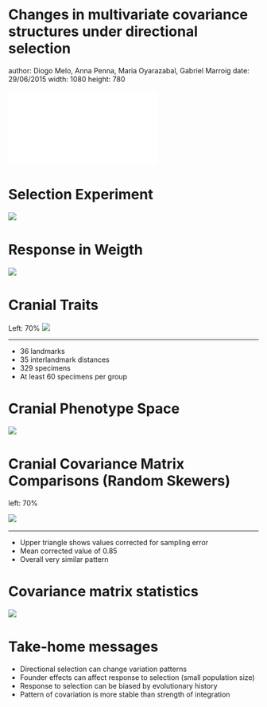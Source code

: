 <style>
.reveal h1, .reveal h2, .reveal h3 {
  word-wrap: normal;
  -moz-hyphens: none;
}
</style>
<style>
.midcenter {
    position: fixed;
    top: 50%;
    left: 50%;
}
</style>



Changes in multivariate covariance structures under directional selection
========================================================
author: Diogo Melo, Anna Penna, Maria Oyarazabal, Gabriel Marroig
date: 29/06/2015
width: 1080
height: 780

![](./md/evolution-logo.pdf)

Selection Experiment
========================================================

![](./md/experiment.png)


Response in Weigth
========================================================

![](./md/p49_plot.png)

Cranial Traits
========================================================
Left: 70%
![](./md/Fig3.jpg)

***

- 36 landmarks
- 35 interlandmark distances
- 329 specimens
- At least 60 specimens per group

Cranial Phenotype Space
========================================================

![](./md/cv_plot_12.png)

Cranial Covariance Matrix Comparisons (Random Skewers)
========================================================
left: 70%

![](./md/heatmaps_in_r.png)

***

- Upper triangle shows values corrected for sampling error
- Mean corrected value of 0.85 
- Overall very similar pattern

Covariance matrix statistics
========================================================

![](./md/stats.png)

Take-home messages
========================================================

- Directional selection can change variation patterns
- Founder effects can affect response to selection (small population size)
- Response to selection can be biased by evolutionary history
- Pattern of covariation is more stable than strength of integration
